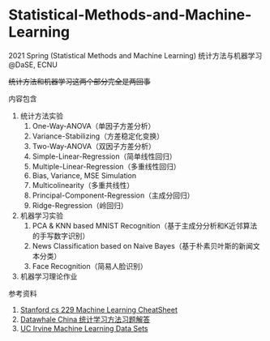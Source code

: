 # Statistical-Methods-and-Machine-Learning
2021 Spring (Statistical Methods and Machine Learning) 统计方法与机器学习@DaSE, ECNU

~~统计方法和机器学习这两个部分完全是两回事~~

内容包含

1. 统计方法实验
   1. One-Way-ANOVA（单因子方差分析）
   2. Variance-Stabilizing（方差稳定化变换）
   3. Two-Way-ANOVA（双因子方差分析）
   4. Simple-Linear-Regression（简单线性回归）
   5. Multiple-Linear-Regression（多重线性回归）
   6. Bias, Variance, MSE Simulation
   7. Multicolinearity（多重共线性）
   8. Principal-Component-Regression（主成分回归）
   9. Ridge-Regression（岭回归）
2. 机器学习实验
   1. PCA & KNN based MNIST Recognition（基于主成分分析和K近邻算法的手写数字识别）
   2. News Classification based on Naive Bayes（基于朴素贝叶斯的新闻文本分类）
   3. Face Recognition（简易人脸识别）
3. 机器学习理论作业



参考资料

1. [Stanford cs 229 Machine Learning CheatSheet](https://stanford.edu/~shervine/teaching/cs-229/cheatsheet-supervised-learning)
2. [Datawhale China 统计学习方法习题解答](https://datawhalechina.github.io/statistical-learning-method-solutions-manual/#/)
3. [UC Irvine Machine Learning Data Sets](http://archive.ics.uci.edu/ml/index.php)

